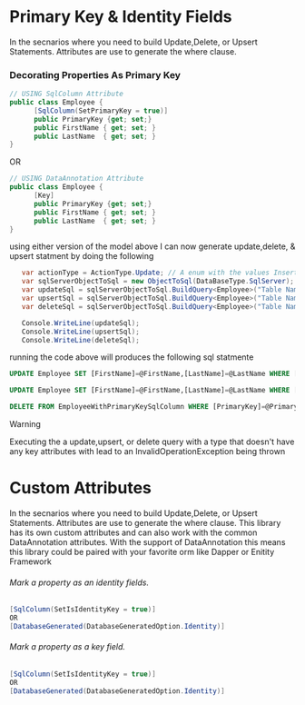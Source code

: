 # Primary Key & Identity Fields
In the secnarios where you need to build Update,Delete, or Upsert Statements. Attributes are use to generate the where clause.

### Decorating Properties As Primary Key

```csharp
// USING SqlColumn Attribute
public class Employee {
      [SqlColumn(SetPrimaryKey = true)]
      public PrimaryKey {get; set;}
      public FirstName { get; set; }
      public LastName  { get; set; }
}
```
OR 
```csharp
// USING DataAnnotation Attribute
public class Employee {
      [Key]
      public PrimaryKey {get; set;}
      public FirstName { get; set; }
      public LastName  { get; set; }
}
```

using either version of the model above I can now generate update,delete, & upsert statment by doing the following
 

```csharp
   var actionType = ActionType.Update; // A enum with the values Insert,Update,Delete,Upsert
   var sqlServerObjectToSql = new ObjectToSql(DataBaseType.SqlServer);
   var updateSql = sqlServerObjectToSql.BuildQuery<Employee>("Table Name Go Here If Null Defaults to Type Name",actionType);
   var upsertSql = sqlServerObjectToSql.BuildQuery<Employee>("Table Name Go Here If Null Defaults to Type Name",ActionType.Upsert);
   var deleteSql = sqlServerObjectToSql.BuildQuery<Employee>("Table Name Go Here If Null Defaults to Type Name",ActionType.Delete);

   Console.WriteLine(updateSql);
   Console.WriteLine(upsertSql);
   Console.WriteLine(deleteSql);
```
running the code above will produces the following sql statmente

```sql 
UPDATE Employee SET [FirstName]=@FirstName,[LastName]=@LastName WHERE [PrimaryKey]=@PrimaryKey
```
```sql 
UPDATE Employee SET [FirstName]=@FirstName,[LastName]=@LastName WHERE [PrimaryKey]=@PrimaryKey
```
```sql 
DELETE FROM EmployeeWithPrimaryKeySqlColumn WHERE [PrimaryKey]=@PrimaryKey
```

> [!WARNING]
> Executing the a update,upsert, or delete query with a type that doesn't have any key attributes with lead to an InvalidOperationException being thrown   


<!-- ### Supported Attributes 
this library has its own custom attributes and can also work with the common DataAnnotation attributes. With the support of DataAnnotation this means this library could be paired with your favorite orm like Dapper or Enitity Framework -->


# Custom Attributes
In the secnarios where you need to build Update,Delete, or Upsert Statements. Attributes are use to generate the where clause. This library has its own custom attributes and can also work with the common DataAnnotation attributes. With the support of DataAnnotation this means this library could be paired with your favorite orm like Dapper or Enitity Framework 

###### Mark a property as an identity fields. 
```csharp
[SqlColumn(SetIsIdentityKey = true)]
OR 
[DatabaseGenerated(DatabaseGeneratedOption.Identity)]
```

###### Mark a property as a key field. 
```csharp
[SqlColumn(SetIsIdentityKey = true)]
OR 
[DatabaseGenerated(DatabaseGeneratedOption.Identity)]